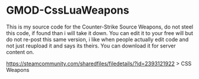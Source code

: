 # GMOD-CssLuaWeapons
This is my source code for the Counter-Strike Source Weapons, do not steel this code, if found than i will take it down. You can edit it to your free will but do not re-post this
same version, i like when people actually edit code and not just reupload it and says its theirs. You can download it for server content on.

https://steamcommunity.com/sharedfiles/filedetails/?id=2393121922 > CSS Weapons
